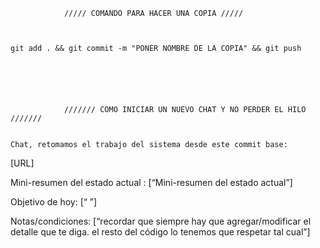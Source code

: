                 ///// COMANDO PARA HACER UNA COPIA /////
    
    
    
    git add . && git commit -m "PONER NOMBRE DE LA COPIA" && git push

                
                
                
                
                
                /////// COMO INICIAR UN NUEVO CHAT Y NO PERDER EL HILO ///////

    
    Chat, retomamos el trabajo del sistema desde este commit base:
[URL]

Mini-resumen del estado actual :
[“Mini-resumen del estado actual”]

Objetivo de hoy:
[“ ”]

Notas/condiciones:
[“recordar que siempre hay que agregar/modificar el detalle que te diga. el resto del código lo tenemos que respetar tal cual”]
